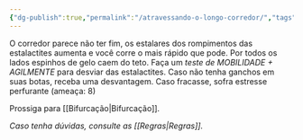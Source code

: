 ```yaml
---
{"dg-publish":true,"permalink":"/atravessando-o-longo-corredor/","tags":["RPG/livro-jogo/Draegeni/story-points"],"created":"2024-12-26T19:30:50.856-05:00","updated":"2024-12-26T20:29:42.369-05:00"}
---
```



O corredor parece não ter fim, os estalares dos rompimentos das estalactites aumenta e você corre o mais rápido que pode. Por todos os lados espinhos de gelo caem do teto. Faça um *teste de MOBILIDADE + AGILMENTE* para desviar das estalactites. Caso não tenha ganchos em suas botas, receba uma desvantagem. Caso fracasse, sofra estresse perfurante (ameaça: 8)

Prossiga para [[Bifurcação\|Bifurcação]].

*Caso tenha dúvidas, consulte as [[Regras\|Regras]].*
